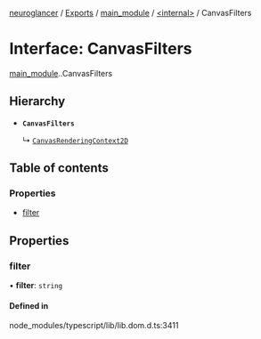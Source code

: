 [neuroglancer](../README.md) / [Exports](../modules.md) / [main\_module](../modules/main_module.md) / [<internal\>](../modules/main_module._internal_.md) / CanvasFilters

# Interface: CanvasFilters

[main_module](../modules/main_module.md).[<internal>](../modules/main_module._internal_.md).CanvasFilters

## Hierarchy

- **`CanvasFilters`**

  ↳ [`CanvasRenderingContext2D`](main_module._internal_.CanvasRenderingContext2D.md)

## Table of contents

### Properties

- [filter](main_module._internal_.CanvasFilters.md#filter)

## Properties

### filter

• **filter**: `string`

#### Defined in

node_modules/typescript/lib/lib.dom.d.ts:3411
